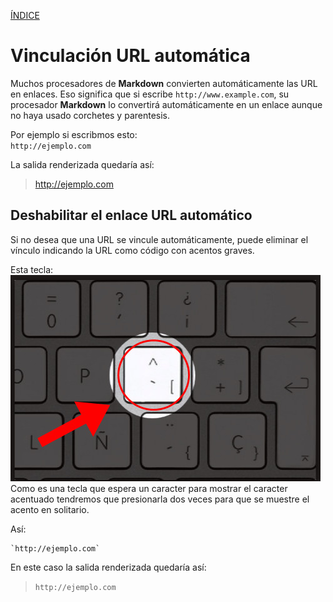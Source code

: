 [ÍNDICE](https://github.com/Zet0699/Guia_markdown/blob/Zet_main/README.md)



# **Vinculación URL automática**
Muchos procesadores de **Markdown** convierten automáticamente las URL en enlaces. 
Eso significa que si escribe `http://www.example.com`, su procesador **Markdown** lo convertirá automáticamente en un enlace aunque no haya usado corchetes y parentesis.

Por ejemplo si escribmos esto:     
`http://ejemplo.com`     

La salida renderizada quedaría así:          
> http://ejemplo.com      

## **Deshabilitar el enlace URL automático**
Si no desea que una URL se vincule automáticamente, puede eliminar el vínculo indicando la URL como código con acentos graves.

Esta tecla:
![Acento_grrave](/IMG/acento_grave.jpg "Acento grave")       
Como es una tecla que espera un caracter para mostrar el caracter acentuado tendremos que presionarla dos veces para que se muestre el acento en solitario.     

Así:      
```     
`http://ejemplo.com`     
```     

En este caso la salida renderizada quedaría así:     
> `http://ejemplo.com`     
